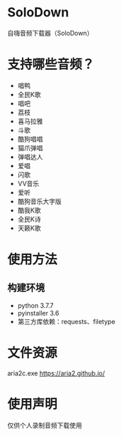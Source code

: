# SoloDown
自嗨音频下载器（SoloDown）

# 支持哪些音频？
- 唱鸭
- 全民K歌
- 唱吧
- 荔枝
- 喜马拉雅
- 斗歌
- 酷狗唱唱
- 猫爪弹唱
- 弹唱达人
- 爱唱
- 闪歌
- VV音乐
- 爱听
- 酷狗音乐大字版
- 酷我K歌
- 全民K诗
- 天籁K歌

# 使用方法

## 构建环境
- python 3.7.7
- pyinstaller 3.6
- 第三方库依赖：requests、filetype

# 文件资源
aria2c.exe https://aria2.github.io/

# 使用声明
仅供个人录制音频下载使用
